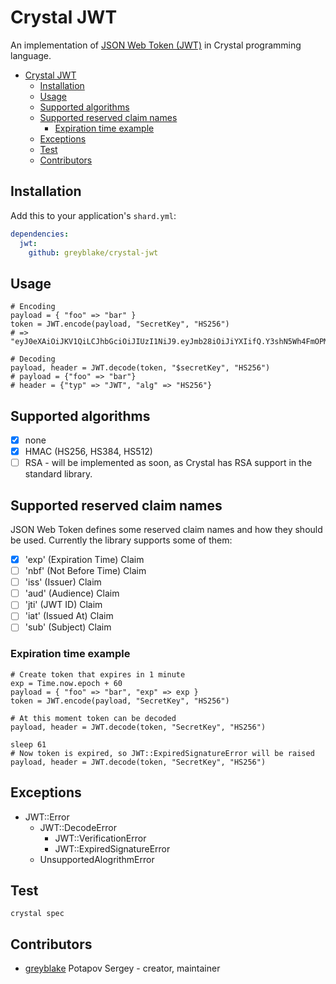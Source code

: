 # Crystal JWT

An implementation of [JSON Web Token (JWT)](https://tools.ietf.org/html/rfc7519) in Crystal programming language.

* [Crystal JWT](#crystal-jwt)
  * [Installation](#installation)
  * [Usage](#usage)
  * [Supported algorithms](#supported-algorithms)
  * [Supported reserved claim names](#supported-reserved-claim-names)
    * [Expiration time example](#expiration-time-example)
  * [Exceptions](#exceptions)
  * [Test](#test)
  * [Contributors](#contributors)

## Installation

Add this to your application's `shard.yml`:

```yaml
dependencies:
  jwt:
    github: greyblake/crystal-jwt
```


## Usage

```crystal
# Encoding
payload = { "foo" => "bar" }
token = JWT.encode(payload, "SecretKey", "HS256")
# => "eyJ0eXAiOiJKV1QiLCJhbGciOiJIUzI1NiJ9.eyJmb28iOiJiYXIifQ.Y3shN5Wh4FmOPM34biIm9QQmat373hJFKNxgSANQWJo"

# Decoding
payload, header = JWT.decode(token, "$secretKey", "HS256")
# payload = {"foo" => "bar"}
# header = {"typ" => "JWT", "alg" => "HS256"}
```

## Supported algorithms
* [x] none
* [x] HMAC (HS256, HS384, HS512)
* [ ] RSA - will be implemented as soon, as Crystal has RSA support in the standard library.

## Supported reserved claim names
JSON Web Token defines some reserved claim names and how they should be used. Currently the library supports some of them:
* [x] 'exp' (Expiration Time) Claim
* [ ] 'nbf' (Not Before Time) Claim
* [ ] 'iss' (Issuer) Claim
* [ ] 'aud' (Audience) Claim
* [ ] 'jti' (JWT ID) Claim
* [ ] 'iat' (Issued At) Claim
* [ ] 'sub' (Subject) Claim

### Expiration time example
```crystal
# Create token that expires in 1 minute
exp = Time.now.epoch + 60
payload = { "foo" => "bar", "exp" => exp }
token = JWT.encode(payload, "SecretKey", "HS256")

# At this moment token can be decoded
payload, header = JWT.decode(token, "SecretKey", "HS256")

sleep 61
# Now token is expired, so JWT::ExpiredSignatureError will be raised
payload, header = JWT.decode(token, "SecretKey", "HS256")
```

## Exceptions
* JWT::Error
  * JWT::DecodeError
    * JWT::VerificationError
    * JWT::ExpiredSignatureError
  * UnsupportedAlogrithmError

## Test

```
crystal spec
```

## Contributors

- [greyblake](https://github.com/greyblake) Potapov Sergey - creator, maintainer
